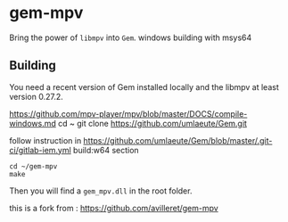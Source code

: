 # gem-mpv

Bring the power of `libmpv` into `Gem`.
windows building with msys64

## Building

You need a recent version of Gem installed locally and the libmpv at least version 0.27.2.

https://github.com/mpv-player/mpv/blob/master/DOCS/compile-windows.md
    cd ~
    git clone https://github.com/umlaeute/Gem.git
    
follow instruction in https://github.com/umlaeute/Gem/blob/master/.git-ci/gitlab-iem.yml 
build:w64 section

    cd ~/gem-mpv
    make

Then you will find a `gem_mpv.dll` in the root folder.

this is a fork from : https://github.com/avilleret/gem-mpv


